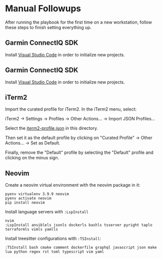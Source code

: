 # Manual Followups

After running the playbook for the first time on a new workstation, follow these steps to finish setting everything up.


## Garmin ConnectIQ SDK

Install [Visual Studio Code](https://code.visualstudio.com/) in order to
initialize new projects.


## Garmin ConnectIQ SDK

Install [Visual Studio Code](https://code.visualstudio.com/) in order to
initialize new projects.


## iTerm2

Import the curated profile for iTerm2. In the iTerm2 menu, select:

iTerm2 -> Settings -> Profiles -> Other Actions... -> Import JSON Profiles...

Select the [iterm2-profile.json](iterm2-profile.json) in this directory.

Then set it as the default profile by clicking on "Curated Profile" -> Other Actions... -> Set as Default.

Finally, remove the "Default" profile by selecting the "Default" profile and clicking on the minus sign.


## Neovim

Create a neovim virtual environment with the neovim package in it:

```
pyenv virtualenv 3.9.9 neovim
pyenv activate neovim
pip install neovim
```

Install language servers with `:LspInstall`

```
nvim
:LspInstall ansiblels jsonls dockerls bashls tsserver pyright taplo terraformls vimls yamlls
```

Install treesitter configurations with `:TSInstall`:

```
:TSInstall bash cmake comment dockerfile graphql javascript json make lua python regex rst toml typescript vim yaml
```
